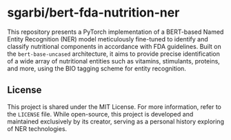 # sgarbi/bert-fda-nutrition-ner

This repository presents a PyTorch implementation of a BERT-based Named Entity Recognition (NER) model meticulously fine-tuned to identify and classify nutritional components in accordance with FDA guidelines. Built on the `bert-base-uncased` architecture, it aims to provide precise identification of a wide array of nutritional entities such as vitamins, stimulants, proteins, and more, using the BIO tagging scheme for entity recognition.

## License

This project is shared under the MIT License. For more information, refer to the `LICENSE` file. While open-source, this project is developed and maintained exclusively by its creator, serving as a personal history exploring of NER technologies.

